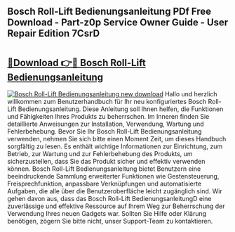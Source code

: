 ## Bosch Roll-Lift Bedienungsanleitung PDf Free Download - Part-z0p Service Owner Guide - User Repair Edition 7CsrD

# <h2><a href="http://df3hk1.blite.top/?on=Bosch+Roll-Lift+Bedienungsanleitung">🔗Download 👉🔴 Bosch Roll-Lift Bedienungsanleitung</a></h2>

[![Bosch Roll-Lift Bedienungsanleitung new download](https://i.imgur.com/lujVjoI.png)](http://df3hk1.blite.top/?on=Bosch+Roll-Lift+Bedienungsanleitung)
Hallo und herzlich willkommen zum Benutzerhandbuch für Ihr neu konfiguriertes Bosch Roll-Lift Bedienungsanleitung. Diese Anleitung soll Ihnen helfen, die Funktionen und Fähigkeiten Ihres Produkts zu beherrschen. Im Inneren finden Sie detaillierte Anweisungen zur Installation, Verwendung, Wartung und Fehlerbehebung. Bevor Sie Ihr Bosch Roll-Lift Bedienungsanleitung verwenden, nehmen Sie sich bitte einen Moment Zeit, um dieses Handbuch sorgfältig zu lesen. Es enthält wichtige Informationen zur Einrichtung, zum Betrieb, zur Wartung und zur Fehlerbehebung des Produkts, um sicherzustellen, dass Sie das Produkt sicher und effektiv verwenden können. Bosch Roll-Lift Bedienungsanleitung bietet Benutzern eine beeindruckende Sammlung erweiterter Funktionen wie Gestensteuerung, Freisprechfunktion, anpassbare Verknüpfungen und automatisierte Aufgaben, die alle über die Benutzeroberfläche leicht zugänglich sind. Wir gehen davon aus, dass das Bosch Roll-Lift BedienungsanleitungD eine zuverlässige und effektive Ressource auf Ihrem Weg zur Beherrschung der Verwendung Ihres neuen Gadgets war. Sollten Sie Hilfe oder Klärung benötigen, zögern Sie bitte nicht, unser Support-Team zu kontaktieren.
